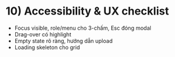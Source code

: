 # 10) Accessibility & UX checklist

- Focus visible, role/menu cho 3-chấm, Esc đóng modal
- Drag-over có highlight
- Empty state rõ ràng, hướng dẫn upload
- Loading skeleton cho grid

